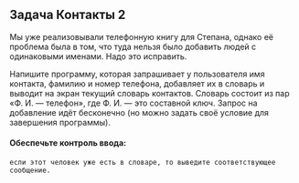 ## Задача Контакты 2
Мы уже реализовывали телефонную книгу для Степана, однако её проблема была в том, 
что туда нельзя было добавить людей с одинаковыми именами. Надо это исправить.

Напишите программу, которая запрашивает у пользователя имя контакта, фамилию и номер телефона, 
добавляет их в словарь и выводит на экран текущий словарь контактов. 
Словарь состоит из пар «Ф. И. — телефон», где Ф. И. — это составной ключ. 
Запрос на добавление идёт бесконечно (но можно задать своё условие для завершения программы). 

#### Обеспечьте контроль ввода:
```
если этот человек уже есть в словаре, то выведите соответствующее сообщение.
```
